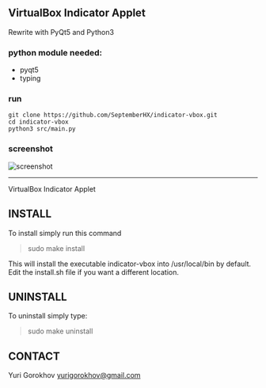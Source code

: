 ## VirtualBox Indicator Applet

Rewrite with PyQt5 and Python3

### python module needed:

* pyqt5
* typing

### run

```shell
git clone https://github.com/SeptemberHX/indicator-vbox.git
cd indicator-vbox
python3 src/main.py
```

### screenshot

![screenshot](https://github.com/SeptemberHX/indicator-vbox/blob/master/screenshot_new.png)

--------------------------------------------

VirtualBox Indicator Applet

INSTALL
--------------------------------------------

To install simply run this command
> sudo make install

This will install the executable indicator-vbox into /usr/local/bin by default.
Edit the install.sh file if you want a different location.

UNINSTALL
--------------------------------------------

To uninstall simply type:
> sudo make uninstall

CONTACT
--------------------------------------------

Yuri Gorokhov
yurigorokhov@gmail.com

